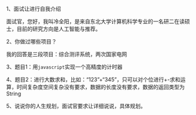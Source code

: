 1、面试让进行自我介绍

面试官，您好，我叫冷全阳，是来自东北大学计算机科学专业的一名研二在读硕士，目前的研究方向是人工智能与推荐。



2、你做过哪些项目？

我的回答是三段项目：综合测评系统，两次国家电网



3、题目1：用`javascript`实现一个高精度的计时器



4、题目2：进行大数求和，比如：“123”+“345”，只可以对个位进行+-求和运算，时间复杂度空间复杂没有要求，数据的长度没有要求，数据的返回类型为String



5、说说你的人生规划，面试官要求让详细说说，具体规划。



